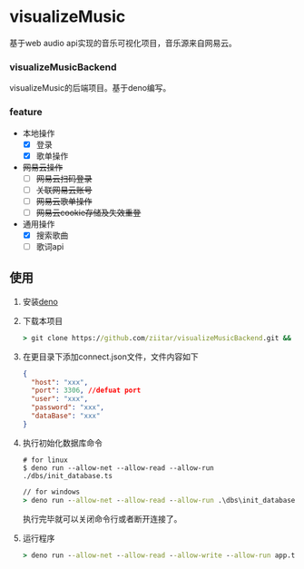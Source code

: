 # visualizeMusic

基于web audio api实现的音乐可视化项目，音乐源来自网易云。

### visualizeMusicBackend

visualizeMusic的后端项目。基于deno编写。

### feature

- 本地操作
  - [x] 登录
  - [x] 歌单操作
- ~~网易云操作~~
  - [ ] ~~网易云扫码登录~~
  - [ ] ~~关联网易云账号~~
  - [ ] ~~网易云歌单操作~~
  - [ ] ~~网易云cookie存储及失效重登~~
- 通用操作
  - [x] 搜索歌曲
  - [ ] 歌词api

## 使用

1. 安装[deno](https://www.denojs.cn/)
2. 下载本项目

   ```cmd
   > git clone https://github.com/ziitar/visualizeMusicBackend.git && cd visualizeMusicBackend
   ```

3. 在更目录下添加connect.json文件，文件内容如下

   ```json
   {
     "host": "xxx",
     "port": 3306, //defuat port
     "user": "xxx",
     "password": "xxx",
     "dataBase": "xxx"
   }
   ```
4. 执行初始化数据库命令

   ```shell
   # for linux
   $ deno run --allow-net --allow-read --allow-run ./dbs/init_database.ts
   ```
   ```cmd
   // for windows
   > deno run --allow-net --allow-read --allow-run .\dbs\init_database.ts
   ```
   执行完毕就可以关闭命令行或者断开连接了。
5. 运行程序

   ```cmd
   > deno run --allow-net --allow-read --allow-write --allow-run app.ts
   ```
